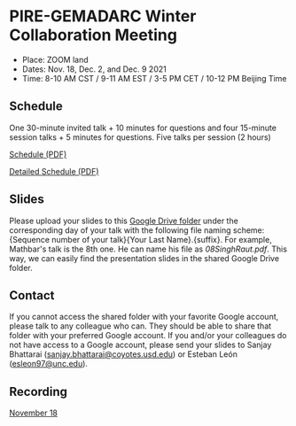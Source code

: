 # PIRE-GEMADARC Winter Collaboration Meeting

- Place: ZOOM land
- Dates: Nov. 18, Dec. 2, and Dec. 9 2021
- Time: 8-10 AM CST / 9-11 AM EST / 3-5 PM CET / 10-12 PM Beijing Time

## Schedule

One 30-minute invited talk + 10 minutes for questions and four 15-minute session talks + 5 minutes for questions.
Five talks per session (2 hours)

[Schedule (PDF)](https://drive.google.com/file/d/1R-H-2E0XaRkka8z6WRMsCaFzetf2SvJ8/view?usp=sharing)

[Detailed Schedule (PDF)](https://drive.google.com/file/d/1eYLIIZHlD7Q5A0eMFrjg6EZX9ICqRN0D/view?usp=sharing)

## Slides

Please upload your slides to this [Google Drive folder](https://drive.google.com/drive/folders/1I2yQfuuc4_6dPu5WBeAM2q7LfOPbDOks?usp=sharing) under the corresponding day of your talk with the following file naming scheme: {Sequence number of your talk}{Your Last Name}.{suffix}. For example, Mathbar's talk is the 8th one. He can name his file as *08SinghRaut.pdf*. This way, we can easily find the presentation slides in the shared Google Drive folder.

## Contact

If you cannot access the shared folder with your favorite Google account, please talk to any colleague who can. They should be able to share that folder with your preferred Google account. If you and/or your colleagues do not have access to a Google account, please send your slides to Sanjay Bhattarai (sanjay.bhattarai@coyotes.usd.edu) or Esteban León (esleon97@unc.edu). 

## Recording

[November 18](https://drive.google.com/file/d/1juzu6KJcUimaFvOIpmnghC1n-RiGU2Kb/view?usp=sharing)
